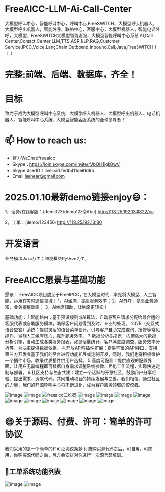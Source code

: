 # FreeAICC-LLM-Ai-Call-Center
大模型呼叫中心，智能呼叫中心，呼叫中心,FreeSWITCH，大模型呼入机器人，大模型呼出机器人，智能外呼，联络中心，客服中心，大模型机器人，智能电话外呼，大模型，FreeSWITCH大模型智能客服，大模型智能呼叫中心系统,AI,Call Center,Contact Center,LLM,TTS,ASR,NLP,RAG,Customer Service,IPCC,Voice,LangChain,Outbound,Inbound,Call,Java,FreeSWITCH！！！

# 完整:前端、后端、数据库，齐全！

# 目标

致力于成为大模型呼叫中心系统、大模型呼入机器人、大模型呼出机器人、电话机器人、智能呼叫中心系统、大模型智能客服系统的全球领导者！

# 📫 How to reach us:

- 官方WeChat:freeaicc
- Skype：https://join.skype.com/invite/rVbQH1igkQwV
- Skype UserID：live:.cid.fedb411de91d9b
- Email:leehear@gmail.com 

# 2025.01.10最新demo链接enjoy😄：

1，话务/在线客服：(demo123/demo123@Abc)
http://118.25.192.13:8822/cc

2，工单：(demo/123456)
http://118.25.192.13:80

# 开发语言

业务模块Java为主；智能模块Python为主。

# FreeAICC愿景与基础功能
愿景：
FreeAICC项目脱胎于FreeIPCC，在大模型时代，率先将大模型、人工智能，运用在实时通信领域！
1，AI坐席，提高服务效率；
2，AI外呼，提高业务通知、业务提醒效率；
3，AI坐席辅助，让坐席更轻松！

基础功能：
1.智能路由：基于预设规则或AI算法，自动将客户请求分配给最合适的客服代表或自助服务模块，确保客户问题得到及时、专业的处理。
2.IVR（交互式语音应答）系统：提供灵活的语音菜单设计，引导客户自助完成查询、报修等常见操作，减轻人工坐席压力，提升服务效率。
3.数据分析与报表：内置强大的数据分析引擎，自动生成各类服务报表，如通话量统计、客户满意度调查、服务效率分析等，为决策提供数据依据。
4.开放API与插件扩展：提供丰富的API接口，支持第三方开发者基于我们的平台进行功能扩展或定制开发，同时，我们也将积极维护一个插件市场，收录优质插件供用户选择。
5.高度可配置：提供直观的配置界面，让用户无需编程即可根据自身需求调整系统参数、优化工作流程，实现快速定制与部署。
6.社区支持与生态共建：建立一个活跃的开源社区，鼓励用户分享经验、提出需求、贡献代码，共同推动项目的持续发展与完善。我们相信，通过社区的力量，我们的开源呼叫中心将不断进化，成为客户服务领域的佼佼者。

![image](https://github.com/user-attachments/assets/604a9a46-edc8-4a1f-9f94-a5021f178101)
![image](https://github.com/user-attachments/assets/11367dfa-22d2-4976-8ec8-6e3c51b84e46)
![freeaicc二维码](https://github.com/user-attachments/assets/2ec01466-92cc-4f1d-87ce-03d0ae10d6ac)
![image](https://github.com/user-attachments/assets/e7fcb31f-530b-4b96-a6e3-e90fb9f5db60)
![image](https://github.com/user-attachments/assets/34ec0973-a012-47ae-b924-3d25a9c65c58)
![image](https://github.com/user-attachments/assets/dd5ef068-e4cc-48ba-aaa6-074f1eade244)
![image](https://github.com/user-attachments/assets/7889efb4-85e9-45b2-84a4-ea837dc6b7fd)
![image](https://github.com/user-attachments/assets/52064c20-f502-423a-9546-b865aa2e11ff)
![image](https://github.com/user-attachments/assets/b68d242e-ca19-4806-b84c-11239ee2d8f6)
![image](https://github.com/user-attachments/assets/96c81618-9d85-4d32-9f9a-6719426b4640)
![image](https://github.com/user-attachments/assets/38877999-8119-4bb9-b280-4f0b26a06414)
![image](https://github.com/user-attachments/assets/5c3f7012-629a-4f4f-a5cf-f4ce72b9a095)
![image](https://github.com/user-attachments/assets/ecd3785c-499b-4c62-abea-eba066dd6daa)

# 😄关于源码、付费、许可：简单的许可协议

我们采用的是一个简单的许可证协议条款:付费购买源代码之后，可自用，可商用，你购买源代码之后，我方会安排对你进行一次源代码培训。

## 🤔工单系统功能列表

![image](https://github.com/user-attachments/assets/b3579741-07f2-4f2d-936e-b97bfca38b17)
![image](https://github.com/user-attachments/assets/c4f7ccb6-02b9-4345-aa53-a1898b2db04c)
